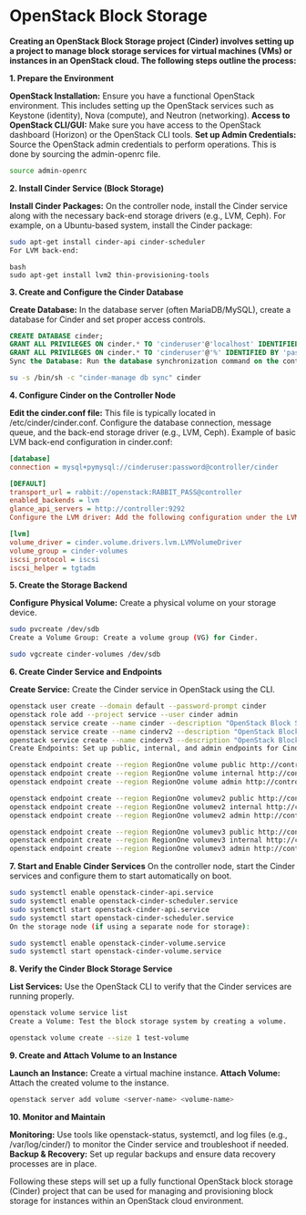 # OpenStack Block Storage
 
**Creating an OpenStack Block Storage project (Cinder) involves setting up a project to manage block storage services for virtual machines (VMs) or instances in an OpenStack cloud. The following steps outline the process:**

**1. Prepare the Environment** 

**OpenStack Installation:** Ensure you have a functional OpenStack environment. This includes setting up the OpenStack services such as Keystone (identity), Nova (compute), and Neutron (networking).
**Access to OpenStack CLI/GUI:** Make sure you have access to the OpenStack dashboard (Horizon) or the OpenStack CLI tools.
**Set up Admin Credentials:** Source the OpenStack admin credentials to perform operations. This is done by sourcing the admin-openrc file.

```bash
source admin-openrc
```

**2. Install Cinder Service (Block Storage)**

**Install Cinder Packages:** On the controller node, install the Cinder service along with the necessary back-end storage drivers (e.g., LVM, Ceph).
For example, on a Ubuntu-based system, install the Cinder package:

```bash
sudo apt-get install cinder-api cinder-scheduler
For LVM back-end:
```
```
bash
sudo apt-get install lvm2 thin-provisioning-tools
```

**3. Create and Configure the Cinder Database**

**Create Database:** In the database server (often MariaDB/MySQL), create a database for Cinder and set proper access controls.
```sql
CREATE DATABASE cinder;
GRANT ALL PRIVILEGES ON cinder.* TO 'cinderuser'@'localhost' IDENTIFIED BY 'password';
GRANT ALL PRIVILEGES ON cinder.* TO 'cinderuser'@'%' IDENTIFIED BY 'password';
Sync the Database: Run the database synchronization command on the controller node to populate the tables.
```

```bash
su -s /bin/sh -c "cinder-manage db sync" cinder
```

**4. Configure Cinder on the Controller Node**

**Edit the cinder.conf file:** This file is typically located in /etc/cinder/cinder.conf. Configure the database connection, message queue, and the back-end storage driver (e.g., LVM, Ceph).
Example of basic LVM back-end configuration in cinder.conf:

```ini
[database]
connection = mysql+pymysql://cinderuser:password@controller/cinder

[DEFAULT]
transport_url = rabbit://openstack:RABBIT_PASS@controller
enabled_backends = lvm
glance_api_servers = http://controller:9292
Configure the LVM driver: Add the following configuration under the LVM backend.
```

```ini
[lvm]
volume_driver = cinder.volume.drivers.lvm.LVMVolumeDriver
volume_group = cinder-volumes
iscsi_protocol = iscsi
iscsi_helper = tgtadm
```

**5. Create the Storage Backend**

**Configure Physical Volume:** Create a physical volume on your storage device.

```bash
sudo pvcreate /dev/sdb
Create a Volume Group: Create a volume group (VG) for Cinder.
```

```bash
sudo vgcreate cinder-volumes /dev/sdb
```

**6. Create Cinder Service and Endpoints**

**Create Service:** Create the Cinder service in OpenStack using the CLI.

```bash
openstack user create --domain default --password-prompt cinder
openstack role add --project service --user cinder admin
openstack service create --name cinder --description "OpenStack Block Storage" volume
openstack service create --name cinderv2 --description "OpenStack Block Storage" volumev2
openstack service create --name cinderv3 --description "OpenStack Block Storage" volumev3
Create Endpoints: Set up public, internal, and admin endpoints for Cinder.
```

```bash
openstack endpoint create --region RegionOne volume public http://controller:8776/v1/%\(tenant_id\)s
openstack endpoint create --region RegionOne volume internal http://controller:8776/v1/%\(tenant_id\)s
openstack endpoint create --region RegionOne volume admin http://controller:8776/v1/%\(tenant_id\)s

openstack endpoint create --region RegionOne volumev2 public http://controller:8776/v2/%\(tenant_id\)s
openstack endpoint create --region RegionOne volumev2 internal http://controller:8776/v2/%\(tenant_id\)s
openstack endpoint create --region RegionOne volumev2 admin http://controller:8776/v2/%\(tenant_id\)s

openstack endpoint create --region RegionOne volumev3 public http://controller:8776/v3/%\(tenant_id\)s
openstack endpoint create --region RegionOne volumev3 internal http://controller:8776/v3/%\(tenant_id\)s
openstack endpoint create --region RegionOne volumev3 admin http://controller:8776/v3/%\(tenant_id\)s
```

**7. Start and Enable Cinder Services**
On the controller node, start the Cinder services and configure them to start automatically on boot.

```bash
sudo systemctl enable openstack-cinder-api.service
sudo systemctl enable openstack-cinder-scheduler.service
sudo systemctl start openstack-cinder-api.service
sudo systemctl start openstack-cinder-scheduler.service
On the storage node (if using a separate node for storage):
```

```bash
sudo systemctl enable openstack-cinder-volume.service
sudo systemctl start openstack-cinder-volume.service
```

**8. Verify the Cinder Block Storage Service**

**List Services:** Use the OpenStack CLI to verify that the Cinder services are running properly.

```bash
openstack volume service list
Create a Volume: Test the block storage system by creating a volume.
```

```bash
openstack volume create --size 1 test-volume
```
**9. Create and Attach Volume to an Instance**

**Launch an Instance:** Create a virtual machine instance.
**Attach Volume:** Attach the created volume to the instance.

```bash
openstack server add volume <server-name> <volume-name>
```

**10. Monitor and Maintain**

**Monitoring:** Use tools like openstack-status, systemctl, and log files (e.g., /var/log/cinder/) to monitor the Cinder service and troubleshoot if needed.
**Backup & Recovery:** Set up regular backups and ensure data recovery processes are in place.

Following these steps will set up a fully functional OpenStack block storage (Cinder) project that can be used for managing and provisioning block storage for instances within an OpenStack cloud environment.
